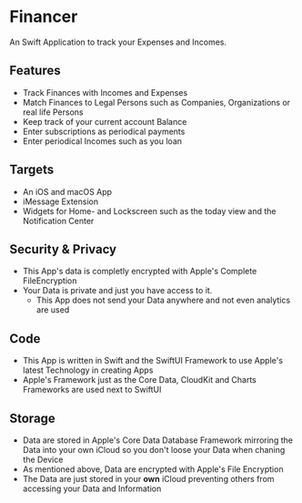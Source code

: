 # Financer

An Swift Application to track your Expenses and Incomes.


## Features

- Track Finances with Incomes and Expenses
- Match Finances to Legal Persons such as Companies, Organizations or real life Persons
- Keep track of your current account Balance
- Enter subscriptions as periodical payments
- Enter periodical Incomes such as you loan


## Targets

- An iOS and macOS App
- iMessage Extension
- Widgets for Home- and Lockscreen such as the today view and the Notification Center


## Security & Privacy

- This App's data is completly encrypted with Apple's Complete FileEncryption
- Your Data is private and just you have access to it.
  - This App does not send your Data anywhere and not even analytics are used
  
  
## Code

- This App is written in Swift and the SwiftUI Framework to use Apple's latest Technology in creating Apps
- Apple's Framework just as the Core Data, CloudKit and Charts Frameworks are used next to SwiftUI


## Storage

- Data are stored in Apple's Core Data Database Framework mirroring the Data into your own iCloud so you don't loose your Data when chaning the Device
- As mentioned above, Data are encrypted with Apple's File Encryption
- The Data are just stored in your **own** iCloud preventing others from accessing your Data and Information
